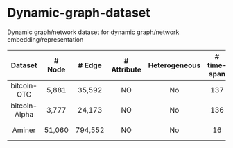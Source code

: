 # Dynamic-graph-dataset
Dynamic graph/network dataset for dynamic graph/network embedding/representation

| Dataset         |# Node         |# Edge         |# Attribute    | Heterogeneous |# time-span    |# sorce        |
| :-------------: |:-------------:|:-------------:|:-------------:|:-------------:|:-------------:|:-------------:|
| bitcoin-OTC     | 5,881         |35,592         |NO             |No             |137            |[EvolveGCN AAAI20](http://snap.stanford.edu/data/soc-sign-bitcoin-otc.html)|
| bitcoin-Alpha   | 3,777         |24,173         |NO             |No             |136            |[EvolveGCN AAAI20](https://snap.stanford.edu/data/soc-sign-bitcoin-alpha.html)|
| Aminer          | 51,060        |794,552        |NO             |No             |16             |[DynamicTriad AAAI18](https://drive.google.com/file/d/1vzvVhZ-FIY3iY3nBQlW77GRfJO0o_Ugg/view?usp=sharing)|
